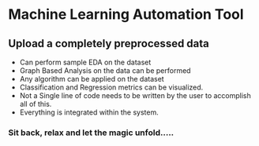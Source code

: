 # Machine Learning Automation Tool

## Upload a completely preprocessed data
- Can perform sample EDA on the dataset
- Graph Based Analysis on the data can be performed
- Any algorithm can be applied on the dataset
- Classification and Regression metrics can be visualized.
- Not a Single line of code needs to be written by the user to accomplish all of this.
- Everything is integrated within the system.


### Sit back, relax and let the magic unfold.....